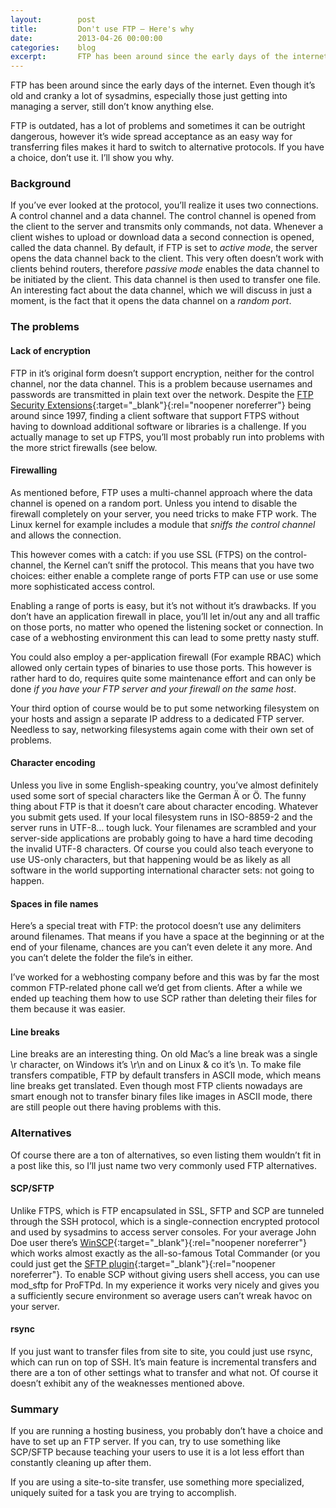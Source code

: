 ```yaml
---
layout:        post
title:         Don't use FTP — Here's why
date:          2013-04-26 00:00:00
categories:    blog
excerpt:       FTP has been around since the early days of the internet. Even though it’s old and cranky a lot of sysadmins, especially those just getting into managing a server, still don’t know anything else. FTP is outdated, has a lot of problems and sometimes it can be outright dangerous, however it’s wide spread acceptance as an easy way for transferring files makes it hard to switch to alternative protocols. If you have a choice, don’t use it. I’ll show you why.
---
```


FTP has been around since the early days of the internet. Even though it’s old and cranky a lot of sysadmins, especially those just getting into managing a server, still don’t know anything else.

FTP is outdated, has a lot of problems and sometimes it can be outright dangerous, however it’s wide spread acceptance as an easy way for transferring files makes it hard to switch to alternative protocols. If you have a choice, don’t use it. I’ll show you why.  

### Background

If you’ve ever looked at the protocol, you’ll realize it uses two connections. A control channel and a data channel. The control channel is opened from the client to the server and transmits only commands, not data. Whenever a client wishes to upload or download data a second connection is opened, called the data channel. By default, if FTP is set to _active mode_, the server opens the data channel back to the client. This very often doesn’t work with clients behind routers, therefore _passive mode_ enables the data channel to be initiated by the client. This data channel is then used to transfer one file. An interesting fact about the data channel, which we will discuss in just a moment, is the fact that it opens the data channel on a _random port_.

### The problems

#### Lack of encryption

FTP in it’s original form doesn’t support encryption, neither for the control channel, nor the data channel. This is a problem because usernames and passwords are transmitted in plain text over the network. Despite the [FTP Security Extensions](http://tools.ietf.org/html/rfc2228){:target="_blank"}{:rel="noopener noreferrer"} being around since 1997, finding a client software that support FTPS without having to download additional software or libraries is a challenge. If you actually manage to set up FTPS, you’ll most probably run into problems with the more strict firewalls (see below.

#### Firewalling

As mentioned before, FTP uses a multi-channel approach where the data channel is opened on a random port. Unless you intend to disable the firewall completely on your server, you need tricks to make FTP work. The Linux kernel for example includes a module that _sniffs the control channel_ and allows the connection.

This however comes with a catch: if you use SSL (FTPS) on the control-channel, the Kernel can’t sniff the protocol. This means that you have two choices: either enable a complete range of ports FTP can use or use some more sophisticated access control.

Enabling a range of ports is easy, but it’s not without it’s drawbacks. If you don’t have an application firewall in place, you’ll let in/out any and all traffic on those ports, no matter who opened the listening socket or connection. In case of a webhosting environment this can lead to some pretty nasty stuff.

You could also employ a per-application firewall (For example RBAC) which allowed only certain types of binaries to use those ports. This however is rather hard to do, requires quite some maintenance effort and can only be done _if you have your FTP server and your firewall on the same host_.

Your third option of course would be to put some networking filesystem on your hosts and assign a separate IP address to a dedicated FTP server. Needless to say, networking filesystems again come with their own set of problems.

#### Character encoding

Unless you live in some English-speaking country, you’ve almost definitely used some sort of special characters like the German Ä or Ö. The funny thing about FTP is that it doesn’t care about character encoding. Whatever you submit gets used. If your local filesystem runs in ISO-8859-2 and the server runs in UTF-8… tough luck. Your filenames are scrambled and your server-side applications are probably going to have a hard time decoding the invalid UTF-8 characters. Of course you could also teach everyone to use US-only characters, but that happening would be as likely as all software in the world supporting international character sets: not going to happen.

#### Spaces in file names

Here’s a special treat with FTP: the protocol doesn’t use any delimiters around filenames. That means if you have a space at the beginning or at the end of your filename, chances are you can’t even delete it any more. And you can’t delete the folder the file’s in either.

I’ve worked for a webhosting company before and this was by far the most common FTP-related phone call we’d get from clients. After a while we ended up teaching them how to use SCP rather than deleting their files for them because it was easier.

#### Line breaks

Line breaks are an interesting thing. On old Mac’s a line break was a single \r character, on Windows it’s \r\n and on Linux & co it’s \n. To make file transfers compatible, FTP by default transfers in ASCII mode, which means line breaks get translated. Even though most FTP clients nowadays are smart enough not to transfer binary files like images in ASCII mode, there are still people out there having problems with this.

### Alternatives

Of course there are a ton of alternatives, so even listing them wouldn’t fit in a post like this, so I’ll just name two very commonly used FTP alternatives.

#### SCP/SFTP

Unlike FTPS, which is FTP encapsulated in SSL, SFTP and SCP are tunneled through the SSH protocol, which is a single-connection encrypted protocol and used by sysadmins to access server consoles. For your average John Doe user there’s [WinSCP](http://winscp.net/){:target="_blank"}{:rel="noopener noreferrer"} which works almost exactly as the all-so-famous Total Commander (or you could just get the [SFTP plugin](http://www.ghisler.com/plugins.htm){:target="_blank"}{:rel="noopener noreferrer"}. To enable SCP without giving users shell access, you can use mod_sftp for ProFTPd. In my experience it works very nicely and gives you a sufficiently secure environment so average users can’t wreak havoc on your server.

#### rsync

If you just want to transfer files from site to site, you could just use rsync, which can run on top of SSH. It’s main feature is incremental transfers and there are a ton of other settings what to transfer and what not. Of course it doesn’t exhibit any of the weaknesses mentioned above.

### Summary

If you are running a hosting business, you probably don’t have a choice and have to set up an FTP server. If you can, try to use something like SCP/SFTP because teaching your users to use it is a lot less effort than constantly cleaning up after them.

If you are using a site-to-site transfer, use something more specialized, uniquely suited for a task you are trying to accomplish.

